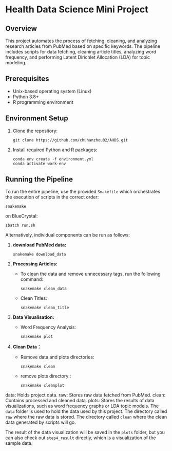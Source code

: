 # Health Data Science Mini Project

## Overview

This project automates the process of fetching, cleaning, and analyzing research articles from PubMed based on specific keywords. The pipeline includes scripts for data fetching, cleaning article titles, analyzing word frequency, and performing Latent Dirichlet Allocation (LDA) for topic modeling.

## Prerequisites

- Unix-based operating system (Linux)
- Python 3.8+
- R programming environment

## Environment Setup

1. Clone the repository:
   ```
   git clone https://github.com/chuhanzhou02/AHDS.git
   ```

2. Install required Python and R packages:
   ```
   conda env create -f environment.yml
   conda activate work-env
   ```

## Running the Pipeline
To run the entire pipeline, use the provided `Snakefile` which orchestrates the execution of scripts in the correct order:

```
snakemake
```

on BlueCrystal:

```
sbatch run.sh
```

Alternatively, individual components can be run as follows:

1. **download PubMed data:**
   ```
   snakemake download_data
   ```
  
2. **Processing Articles:**
   - To clean the data and remove unnecessary tags, run the following command:
     ```
     snakemake clean_data
     ```
   - Clean Titles:
     ```
     snakemake clean_title
     ```

3. **Data Visualisation:**
   - Word Frequency Analysis:
     ```
     snakemake plot
     ```
  
4. **Clean Data：**
   - Remove data and plots directories:
     ```
     snakemake clean
     ```
   - remove plots directory::
     ```
     snakemake cleanplot
     ```
data: Holds project data.
raw: Stores raw data fetched from PubMed.
clean: Contains processed and cleaned data.
plots: Stores the results of data visualizations, such as word frequency graphs or LDA topic models.
The `data` folder is used to hold the data used by this project.  The directory called `raw` where the raw data is stored. The directory called `clean` where the clean data generated by scripts will go. 

The result of the data visualization will be saved in the `plots` folder, but you can also check out `step4_result` directly, which is a visualization of the sample data.


